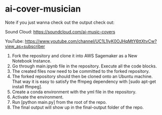 # ai-cover-musician

Note if you just wanna check out the output check out:

Sound Cloud: https://soundcloud.com/ai-music-covers

YouTube: https://www.youtube.com/channel/UC1L1IyK0OJHqMtY6ttXtvCw?view_as=subscriber

1. Fork the repository and clone it into AWS Sagemaker as a New Notebook Instance.
2. Go through main.ipynb file in the repository. Execute all the code blocks. 
3. The created files now need to be committed to the forked repository. 
4. The forked repository should then be cloned onto an Ubuntu machine. That way it is easy to satisfy the ffmpeg dependency with [sudo apt-get install ffmpeg]. 
5. Create a conda environment with the yml file in the repository. 
6. Activate the environment. 
7. Run [python main.py] from the root of the repo.
8. The final output will show up in the final-output folder of the repo.
